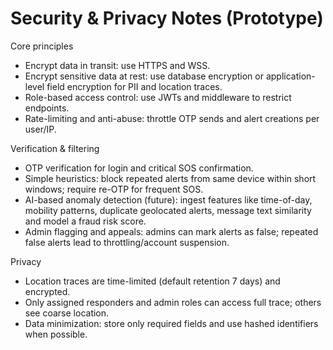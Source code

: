 # Security & Privacy Notes (Prototype)

Core principles
- Encrypt data in transit: use HTTPS and WSS.
- Encrypt sensitive data at rest: use database encryption or application-level field encryption for PII and location traces.
- Role-based access control: use JWTs and middleware to restrict endpoints.
- Rate-limiting and anti-abuse: throttle OTP sends and alert creations per user/IP.

Verification & filtering
- OTP verification for login and critical SOS confirmation.
- Simple heuristics: block repeated alerts from same device within short windows; require re-OTP for frequent SOS.
- AI-based anomaly detection (future): ingest features like time-of-day, mobility patterns, duplicate geolocated alerts, message text similarity and model a fraud risk score.
- Admin flagging and appeals: admins can mark alerts as false; repeated false alerts lead to throttling/account suspension.

Privacy
- Location traces are time-limited (default retention 7 days) and encrypted.
- Only assigned responders and admin roles can access full trace; others see coarse location.
- Data minimization: store only required fields and use hashed identifiers when possible.
